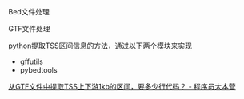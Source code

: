 

Bed文件处理

GTF文件处理

python提取TSS区间信息的方法，通过以下两个模块来实现

- gffutils
- pybedtools


[从GTF文件中提取TSS上下游1kb的区间，要多少行代码？ - 程序员大本营](https://www.pianshen.com/article/52151771880/)

